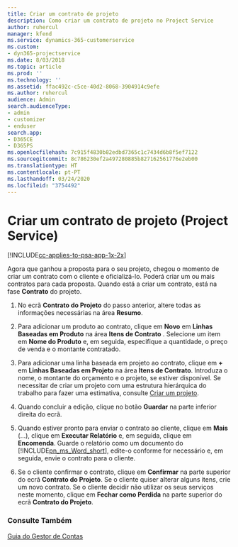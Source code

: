 ```yaml
---
title: Criar um contrato de projeto
description: Como criar um contrato de projeto no Project Service
author: ruhercul
manager: kfend
ms.service: dynamics-365-customerservice
ms.custom:
- dyn365-projectservice
ms.date: 8/03/2018
ms.topic: article
ms.prod: ''
ms.technology: ''
ms.assetid: ffac492c-c5ce-40d2-8068-3904914c9efe
ms.author: ruhercul
audience: Admin
search.audienceType:
- admin
- customizer
- enduser
search.app:
- D365CE
- D365PS
ms.openlocfilehash: 7c915f4830b82edbd7365c1c7434d6b8f5ef7122
ms.sourcegitcommit: 8c786230ef2a497280885b827162561776e2eb00
ms.translationtype: HT
ms.contentlocale: pt-PT
ms.lasthandoff: 03/24/2020
ms.locfileid: "3754492"
---
```

# <a name="create-a-project-contract-project-service"></a>Criar um contrato de projeto (Project Service)

[!INCLUDE[cc-applies-to-psa-app-1x-2x](../includes/cc-applies-to-psa-app-1x-2x.md)]

Agora que ganhou a proposta para o seu projeto, chegou o momento de criar um contrato com o cliente e oficializá-lo. Poderá criar um ou mais contratos para cada proposta. Quando está a criar um contrato, está na fase **Contrato** do projeto.  
  
1. No ecrã **Contrato do Projeto** do passo anterior, altere todas as informações necessárias na área **Resumo**.  
  
2. Para adicionar um produto ao contrato, clique em **Novo** em **Linhas Baseadas em Produto** na área **Itens de Contrato** . Selecione um item em **Nome do Produto** e, em seguida, especifique a quantidade, o preço de venda e o montante contratado.  
  
3. Para adicionar uma linha baseada em projeto ao contrato, clique em **+** em **Linhas Baseadas em Projeto** na área **Itens de Contrato**. Introduza o nome, o montante do orçamento e o projeto, se estiver disponível. Se necessitar de criar um projeto com uma estrutura hierárquica do trabalho para fazer uma estimativa, consulte [Criar um projeto](../project-service/create-project.md).  
  
4. Quando concluir a edição, clique no botão **Guardar** na parte inferior direita do ecrã.  
  
5. Quando estiver pronto para enviar o contrato ao cliente, clique em **Mais** (…), clique em **Executar Relatório** e, em seguida, clique em **Encomenda**. Guarde o relatório como um documento do [!INCLUDE[pn_ms_Word_short](../includes/pn-ms-word-short.md)], edite-o conforme for necessário e, em seguida, envie o contrato para o cliente.  
  
6. Se o cliente confirmar o contrato, clique em **Confirmar** na parte superior do ecrã **Contrato do Projeto**. Se o cliente quiser alterar alguns itens, crie um novo contrato. Se o cliente decidir não utilizar os seus serviços neste momento, clique em **Fechar como Perdida** na parte superior do ecrã **Contrato do Projeto**.  
  
### <a name="see-also"></a>Consulte Também  
 [Guia do Gestor de Contas](../project-service/account-manager-guide.md)
